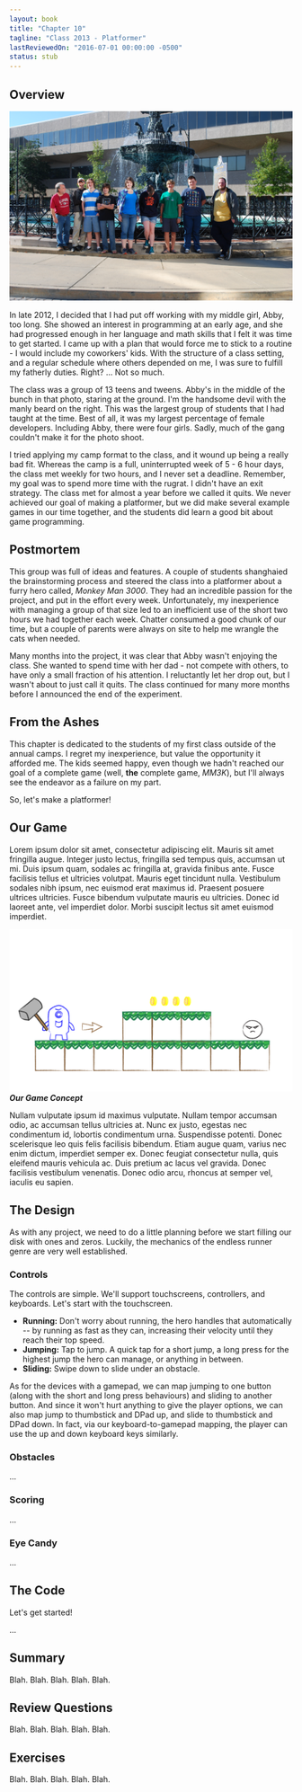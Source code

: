 ```yaml
---
layout: book
title: "Chapter 10"
tagline: "Class 2013 - Platformer"
lastReviewedOn: "2016-07-01 00:00:00 -0500"
status: stub
---
```


## Overview

![The 2013 Class](images/class2013students.jpg)

In late 2012, I decided that I had put off working with my middle girl, Abby, too long. She showed an interest in programming at an early age, and she had progressed enough in her language and math skills that I felt it was time to get started. I came up with a plan that would force me to stick to a routine - I would include my coworkers' kids. With the structure of a class setting, and a regular schedule where others depended on me, I was sure to fulfill my fatherly duties. Right? ... Not so much.

The class was a group of 13 teens and tweens. Abby's in the middle of the bunch in that photo, staring at the ground. I'm the handsome devil with the manly beard on the right. This was the largest group of students that I had taught at the time. Best of all, it was my largest percentage of female developers. Including Abby, there were four girls. Sadly, much of the gang couldn't make it for the photo shoot.

I tried applying my camp format to the class, and it wound up being a really bad fit. Whereas the camp is a full, uninterrupted week of 5 - 6 hour days, the class met weekly for two hours, and I never set a deadline. Remember, my goal was to spend more time with the rugrat. I didn't have an exit strategy. The class met for almost a year before we called it quits. We never achieved our goal of making a platformer, but we did make several example games in our time together, and the students did learn a good bit about game programming.

## Postmortem

This group was full of ideas and features. A couple of students shanghaied the brainstorming process and steered the class into a platformer about a furry hero called, *Monkey Man 3000*. They had an incredible passion for the project, and put in the effort every week. Unfortunately, my inexperience with managing a group of that size led to an inefficient use of the short two hours we had together each week. Chatter consumed a good chunk of our time, but a couple of parents were always on site to help me wrangle the cats when needed.

Many months into the project, it was clear that Abby wasn't enjoying the class. She wanted to spend time with her dad - not compete with others, to have only a small fraction of his attention. I reluctantly let her drop out, but I wasn't about to just call it quits. The class continued for many more months before I announced the end of the experiment.

## From the Ashes

This chapter is dedicated to the students of my first class outside of the annual camps. I regret my inexperience, but value the opportunity it afforded me. The kids seemed happy, even though we hadn't reached our goal of a complete game (well, **the** complete game, *MM3K*), but I'll always see the endeavor as a failure on my part.

So, let's make a platformer!

## Our Game

Lorem ipsum dolor sit amet, consectetur adipiscing elit. Mauris sit amet fringilla augue. Integer justo lectus, fringilla sed tempus quis, accumsan ut mi. Duis ipsum quam, sodales ac fringilla at, gravida finibus ante. Fusce facilisis tellus et ultricies volutpat. Mauris eget tincidunt nulla. Vestibulum sodales nibh ipsum, nec euismod erat maximus id. Praesent posuere ultrices ultricies. Fusce bibendum vulputate mauris eu ultricies. Donec id laoreet ante, vel imperdiet dolor. Morbi suscipit lectus sit amet euismod imperdiet.

![The platformer.](images/figure10-whiteboard-platformer.png)<br/>
_**Our Game Concept**_

Nullam vulputate ipsum id maximus vulputate. Nullam tempor accumsan odio, ac accumsan tellus ultricies at. Nunc ex justo, egestas nec condimentum id, lobortis condimentum urna. Suspendisse potenti. Donec scelerisque leo quis felis facilisis bibendum. Etiam augue quam, varius nec enim dictum, imperdiet semper ex. Donec feugiat consectetur nulla, quis eleifend mauris vehicula ac. Duis pretium ac lacus vel gravida. Donec facilisis vestibulum venenatis. Donec odio arcu, rhoncus at semper vel, iaculis eu sapien.

## The Design

As with any project, we need to do a little planning before we start filling our disk with ones and zeros. Luckily, the mechanics of the endless runner genre are very well established.

### Controls

The controls are simple. We'll support touchscreens, controllers, and keyboards. Let's start with the touchscreen.

* **Running:** Don't worry about running, the hero handles that automatically -- by running as fast as they can, increasing their velocity until they reach their top speed.
* **Jumping:** Tap to jump. A quick tap for a short jump, a long press for the highest jump the hero can manage, or anything in between.
* **Sliding:** Swipe down to slide under an obstacle.

As for the devices with a gamepad, we can map jumping to one button (along with the short and long press behaviours) and sliding to another button. And since it won't hurt anything to give the player options, we can also map jump to thumbstick and DPad up, and slide to thumbstick and DPad down. In fact, via our keyboard-to-gamepad mapping, the player can use the up and down keyboard keys similarly.

### Obstacles

...

### Scoring

...

### Eye Candy

...

## The Code

Let's get started!

...

## Summary

Blah. Blah. Blah. Blah. Blah.

## Review Questions

Blah. Blah. Blah. Blah. Blah.

## Exercises

Blah. Blah. Blah. Blah. Blah.

